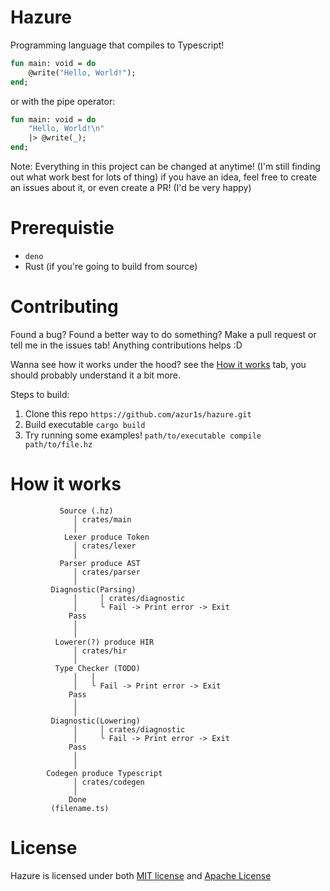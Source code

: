 # Hazure
Programming language that compiles to Typescript!

```sml
fun main: void = do
    @write("Hello, World!");
end;
```
or with the pipe operator:
```sml
fun main: void = do
    "Hello, World!\n"
    |> @write(_);
end;
```

Note: Everything in this project can be changed at anytime! (I'm still finding out what work best for lots of thing) if you have an idea, feel free to create an issues about it, or even create a PR! (I'd be very happy)

# Prerequistie
- `deno`
- Rust (if you're going to build from source)

# Contributing
Found a bug? Found a better way to do something? Make a pull request or tell me in the issues tab! Anything contributions helps :D

Wanna see how it works under the hood? see the [How it works](https://github.com/azur1s/hazure#how-it-works) tab, you should probably understand it a bit more.

Steps to build:
1) Clone this repo `https://github.com/azur1s/hazure.git`
2) Build executable `cargo build`
3) Try running some examples! `path/to/executable compile path/to/file.hz`

# How it works
```
           Source (.hz)
              │ crates/main
              │
            Lexer produce Token
              │ crates/lexer
              │
           Parser produce AST
              │ crates/parser
              │
         Diagnostic(Parsing)
              │     │ crates/diagnostic
              │     ╰ Fail -> Print error -> Exit
             Pass
              │
              │
          Lowerer(?) produce HIR
              │ crates/hir
              │
          Type Checker (TODO)
              │   │
              │   ╰ Fail -> Print error -> Exit
             Pass
              │
              │
         Diagnostic(Lowering)
              │     │ crates/diagnostic
              │     ╰ Fail -> Print error -> Exit
             Pass
              │
              │
        Codegen produce Typescript
              │ crates/codegen
              │
             Done
         (filename.ts)
```

# License
Hazure is licensed under both [MIT license](https://github.com/azur1s/hazure/blob/master/LICENSE-MIT) and [Apache License](https://github.com/azur1s/hazure/blob/master/LICENSE-APACHE)